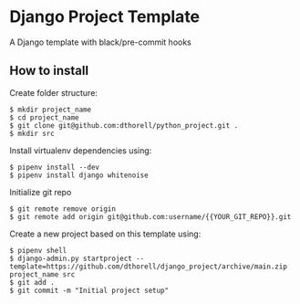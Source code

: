 # Django Project Template
A Django template with black/pre-commit hooks

## How to install

Create folder structure:

```
$ mkdir project_name
$ cd project_name
$ git clone git@github.com:dthorell/python_project.git .
$ mkdir src
```

Install virtualenv dependencies using:

```
$ pipenv install --dev
$ pipenv install django whitenoise
```

Initialize git repo
```
$ git remote remove origin
$ git remote add origin git@github.com:username/{{YOUR_GIT_REPO}}.git 
```

Create a new project based on this template using:

```
$ pipenv shell
$ django-admin.py startproject --template=https://github.com/dthorell/django_project/archive/main.zip project_name src
$ git add .
$ git commit -m "Initial project setup"
```
